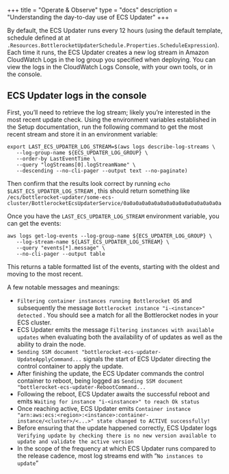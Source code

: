 +++
title = "Operate & Observe"
type = "docs"
description = "Understanding the day-to-day use of ECS Updater" 
+++

By default, the ECS Updater runs every 12 hours (using the default template, schedule defined at at `.Resources.BottlerocketUpdaterSchedule.Properties.ScheduleExpression`).
Each time it runs, the ECS Updater creates a new log stream in Amazon CloudWatch Logs in the log group you specified when deploying.
You can view the logs in the CloudWatch Logs Console, with your own tools, or in the console.

## ECS Updater logs in the console

First, you’ll need to retrieve the log stream; likely you’re interested in the most recent update check.
Using the environment variables established in the Setup documentation, run the following command to get the most recent stream and store it in an environment variable:

```shell
export LAST_ECS_UPDATER_LOG_STREAM=$(aws logs describe-log-streams \
   --log-group-name ${ECS_UPDATER_LOG_GROUP} \
   --order-by LastEventTime \
   --query "logStreams[0].logStreamName" \
   --descending --no-cli-pager --output text --no-paginate)
```

Then confirm that the results look correct by running `echo $LAST_ECS_UPDATER_LOG_STREAM` , this should return something like `/ecs/bottlerocket-updater/some-ecs-cluster/BottlerocketEcsUpdaterService/0a0a0a0a0a0a0a0a0a0a0a0a0a0a0a0a`

Once you have the `LAST_ECS_UPDATER_LOG_STREAM` environment variable, you can get the events:

```shell
aws logs get-log-events --log-group-name ${ECS_UPDATER_LOG_GROUP} \
   --log-stream-name ${LAST_ECS_UPDATER_LOG_STREAM} \
   --query "events[*].message" \
   --no-cli-pager --output table
```

This returns a table formatted list of the events, starting with the oldest and moving to the most recent.

A few notable messages and meanings:

* `Filtering container instances running Bottlerocket OS` and subsequently the message `Bottlerocket instance "i-<instance>" detected` .
You should see a match for all the Bottlerocket nodes in your ECS cluster.
* ECS Updater emits the message  `Filtering instances with available updates` when evaluating both the availability of of updates as well as the ability to drain the node.
* `Sending SSM document "bottlerocket-ecs-updater-UpdateApplyCommand...`  signals the start of ECS Updater directing the control container to apply the update.
* After finishing the update, the ECS Updater commands the control container to reboot, being logged as `Sending SSM document "bottlerocket-ecs-updater-RebootCommand...`
* Following the reboot, ECS Updater awaits the successful reboot and emits  `Waiting for instance "i-<instance>" to reach Ok status`
* Once reaching active, ECS Updater emits  `Container instance "arn:aws:ecs:<region>:<instance>:container-instance/<cluster>/<...>" state changed to ACTIVE successfully!`
* Before ensuring that the update happened correctly, ECS Updater logs `Verifying update by checking there is no new version available to update and validate the active version`
* In the scope of the frequency at which ECS Updater runs compared to the release cadence, most log streams end with “`No instances to update`”
